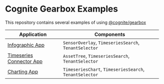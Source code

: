 # Cognite Gearbox Examples

This repository contains several examples of using [@cognite/gearbox](https://github.com/cognitedata/gearbox.js)

| Application                                          | Components                                             |
| ---------------------------------------------------- | ------------------------------------------------------ |
| [Infographic App][infographic-app]                   | `SensorOverlay`, `TimeseriesSearch`, `TenantSelector`  |
| [Timeseries Connector App][timeseries-connector-app] | `AssetTree`, `TimeseriesSearch`, `TenantSelector`      |
| [Charting App][charting-app]                         | `TimeseriesChart`, `TimeseriesSearch`, `TenantSelector`|

[infographic-app]: https://github.com/cognitedata/javascript-getting-started/tree/master/infographic-app
[timeseries-connector-app]: https://github.com/cognitedata/javascript-getting-started/tree/master/timeseries-connector-app
[charting-app]: https://github.com/cognitedata/javascript-getting-started/tree/master/charting-app